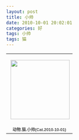 ```yaml
---
layout: post
title: 小帅
date: 2010-10-01 20:02:01
categories: 好
tags: 小帅
tags: 猫
---
```

<table style="width:194px;"><tr><td align="center" style="height:194px;background:url(https://picasaweb.google.com/s/c/transparent_album_background.gif) no-repeat left"><a href="https://picasaweb.google.com/100176428078475760122/Cat20101001?authuser=0&feat=embedwebsite"><img src="https://lh4.googleusercontent.com/-jVQG0QYAQUo/TV_wclNv9HE/AAAAAAAAAD4/UYjS6oQffb4/s160-c/Cat20101001.jpg" width="160" height="160" style="margin:1px 0 0 4px;"></a></td></tr><tr><td style="text-align:center;font-family:arial,sans-serif;font-size:11px"><a href="https://picasaweb.google.com/100176428078475760122/Cat20101001?authuser=0&feat=embedwebsite" style="color:#4D4D4D;font-weight:bold;text-decoration:none;">动物.猫.小帅(Cat.2010-10-01)</a></td></tr></table>